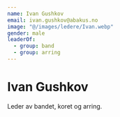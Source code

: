 ```yaml
---
name: Ivan Gushkov
email: ivan.gushkov@abakus.no
image: "@/images/ledere/Ivan.webp"
gender: male
leaderOf:
  - group: band
  - group: arring
---
```


# Ivan Gushkov

Leder av bandet, koret og arring.
